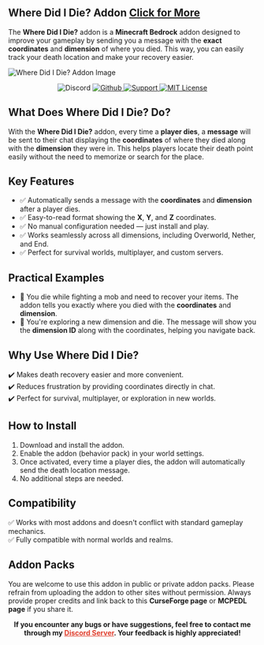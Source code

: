 ## **Where Did I Die? Addon [Click for More](https://www.curseforge.com/members/cesardev/projects)**

The **Where Did I Die?** addon is a **Minecraft Bedrock** addon designed to improve your gameplay by sending you a message with the **exact coordinates** and **dimension** of where you died. This way, you can easily track your death location and make your recovery easier.

![Where Did I Die? Addon Image](https://i.imgur.com/hOXYhTV.png)

<p align="center">
  <img src="https://img.shields.io/discord/1261813234403377153?style=for-the-badge&logo=discord&logoColor=white&labelColor=3182CE&color=66b3ff" alt="Discord">
  <a href="https://github.com/ByCesarDev/wheredididie" rel="nofollow">
    <img src="https://img.shields.io/static/v1?label=&message=Github&color=66b3ff&labelColor=3182CE&style=for-the-badge&logo=github&logoColor=white" alt="Github">
  </a>
  <a href="https://ko-fi.com/bycesarkun" rel="nofollow">
    <img src="https://img.shields.io/static/v1?label=&message=Support&color=66b3ff&labelColor=3182CE&style=for-the-badge&logo=kofi&logoColor=white" alt="Support">
  </a>
  <a href="https://github.com/ByCesarKun/where-did-i-die?tab=MIT-1-ov-file" rel="nofollow">
    <img src="https://img.shields.io/static/v1?label=MIT&message=License&color=66b3ff&labelColor=3182CE&style=for-the-badge" alt="MIT License">
  </a>
</p>

## **What Does Where Did I Die? Do?**

With the **Where Did I Die?** addon, every time a **player dies**, a **message** will be sent to their chat displaying the **coordinates** of where they died along with the **dimension** they were in. This helps players locate their death point easily without the need to memorize or search for the place.

## **Key Features**

- ✅ Automatically sends a message with the **coordinates** and **dimension** after a player dies.
- ✅ Easy-to-read format showing the **X**, **Y**, and **Z** coordinates.
- ✅ No manual configuration needed — just install and play.
- ✅ Works seamlessly across all dimensions, including Overworld, Nether, and End.
- ✅ Perfect for survival worlds, multiplayer, and custom servers.

## **Practical Examples**

- 🔹 You die while fighting a mob and need to recover your items. The addon tells you exactly where you died with the **coordinates** and **dimension**.
- 🔹 You're exploring a new dimension and die. The message will show you the **dimension ID** along with the coordinates, helping you navigate back.

## **Why Use Where Did I Die?**

✔️ Makes death recovery easier and more convenient.  
✔️ Reduces frustration by providing coordinates directly in chat.  
✔️ Perfect for survival, multiplayer, or exploration in new worlds.

## **How to Install**

1. Download and install the addon.
2. Enable the addon (behavior pack) in your world settings.
3. Once activated, every time a player dies, the addon will automatically send the death location message.
4. No additional steps are needed.

## **Compatibility**

✅ Works with most addons and doesn't conflict with standard gameplay mechanics.  
✅ Fully compatible with normal worlds and realms.

## **Addon Packs**

You are welcome to use this addon in public or private addon packs. Please refrain from uploading the addon to other sites without permission. Always provide proper credits and link back to this **CurseForge page** or **MCPEDL page** if you share it.

<p align="center"><strong>If you encounter any bugs or have suggestions, feel free to contact me through my <a href="https://discord.com/invite/z5wshN7Xgm" target="_blank" rel="nofollow noopener" style="color: #e03e2d;">Discord Server</a>. Your feedback is highly appreciated!</strong></p>
